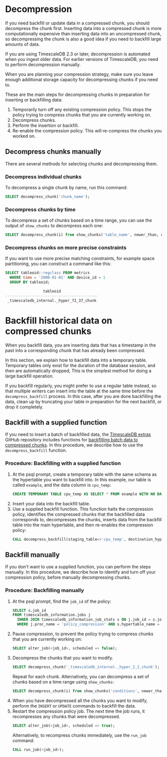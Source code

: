 # Decompression
If you need backfill or update data in a compressed chunk, you should decompress
the chunk first. Inserting data into a compressed chunk is more computationally
expensive than inserting data into an uncompressed chunk, so decompressing the
chunk is also a good idea if you need to backfill large amounts of data.

If you are using TimescaleDB 2.3 or later, decompression is automated when you
ingest older data. For earlier versions of TimescaleDB, you need to perform
decompression manually.

<highlight type="tip">
When you are planning your compression strategy, make sure you leave enough
additional storage capacity for decompressing chunks if you need to.
</highlight>

These are the main steps for decompressing chunks in preparation for inserting
or backfilling data:
1.  Temporarily turn off any existing compression policy. This stops the policy
    trying to compress chunks that you are currently working on.
1.  Decompress chunks.
1.  Perform the insertion or backfill.
1.  Re-enable the compression policy. This will re-compress the chunks you worked on.

## Decompress chunks manually
There are several methods for selecting chunks and decompressing them.

### Decompress individual chunks
To decompress a single chunk by name, run this command:
```sql
SELECT decompress_chunk('chunk_name');
```

### Decompress chunks by time
To decompress a set of chunks based on a time range, you can use the output of
`show_chunks` to decompress each one:
```sql
SELECT decompress_chunk(i) from show_chunks('table_name', newer_than, older_than) i;
```

### Decompress chunks on more precise constraints
If you want to use more precise matching constraints, for example space
partitioning, you can construct a command like this:
```sql
SELECT tableoid::regclass FROM metrics
  WHERE time = '2000-01-01' AND device_id = 1
  GROUP BY tableoid;

                 tableoid
------------------------------------------
 _timescaledb_internal._hyper_72_37_chunk
```

# Backfill historical data on compressed chunks
When you backfill data, you are inserting data that has a timestamp in the past
into a corresponding chunk that has already been compressed.

In this section, we explain how to backfill data into a temporary table.
Temporary tables only exist for the duration of the database session, and then
are automatically dropped, This is the simplest method for doing a large
backfill operation.

If you backfill regularly, you might prefer to use a regular table instead, so
that multiple writers can insert into the table at the same time before the
`decompress_backfill` process. In this case, after you are done backfilling the
data, clean up by truncating your table in preparation for the next backfill, or
drop it completely.

## Backfill with a supplied function
If you need to insert a batch of backfilled data, the [TimescaleDB
extras][timescaledb-extras] GitHub repository includes functions for
[backfilling batch data to compressed chunks][timescaledb-extras-backfill].  In this procedure, we describe how to use the `decompress_backfill` function.

### Procedure: Backfilling with a supplied function
1.  At the psql prompt, create a temporary table with the same schema as the hypertable you want to backfill into. In this example, our table is called `example`, and the data column is `cpu_temp`:
    ```sql
    CREATE TEMPORARY TABLE cpu_temp AS SELECT * FROM example WITH NO DATA;
    ```
1.  Insert your data into the backfill table.
1.  Use a supplied backfill function. This function halts the compression
    policy, identifies the compressed chunks that the backfilled data
    corresponds to, decompresses the chunks, inserts data from the backfill
    table into the main hypertable, and then re-enables the compression policy:
    ```sql
    CALL decompress_backfill(staging_table=>'cpu_temp', destination_hypertable=>'example');
    ```

## Backfill manually
If you don't want to use a supplied function, you can perform the steps
manually. In this procedure, we describe how to identify and turn off your
compression policy, before manually decompressing chunks.

### Procedure: Backfilling manually
1.  At the psql prompt, find the `job_id` of the policy:
    ```sql
    SELECT s.job_id
    FROM timescaledb_information.jobs j
      INNER JOIN timescaledb_information.job_stats s ON j.job_id = s.job_id
      WHERE j.proc_name = 'policy_compression' AND s.hypertable_name = <target table>;
    ```
1.  Pause compression, to prevent the policy trying to compress chunks that you
    are currently working on:
    ``` sql
    SELECT alter_job(<job_id>, scheduled => false);
    ```
1.  Decompress the chunks that you want to modify.
    ``` sql
    SELECT decompress_chunk('_timescaledb_internal._hyper_2_2_chunk');
    ```
    Repeat for each chunk. Alternatively, you can decompress a set of chunks
    based on a time range using `show_chunks`:
    ``` sql
    SELECT decompress_chunk(i) from show_chunks('conditions', newer_than, older_than) i;
    ```
1.  When you have decompressed all the chunks you want to modify, perform the
    `INSERT` or `UPDATE` commands to backfill the data.
1.  Restart the compression policy job. The next time the job runs, it
    recompresses any chunks that were decompressed.
    ``` sql
    SELECT alter_job(<job_id>, scheduled => true);
    ```
    Alternatively, to recompress chunks immediately, use the `run_job` command:
    ``` sql
    CALL run_job(<job_id>);
    ```


[timescaledb-extras]: https://github.com/timescale/timescaledb-extras
[timescaledb-extras-backfill]: https://github.com/timescale/timescaledb-extras/blob/master/backfill.sql
